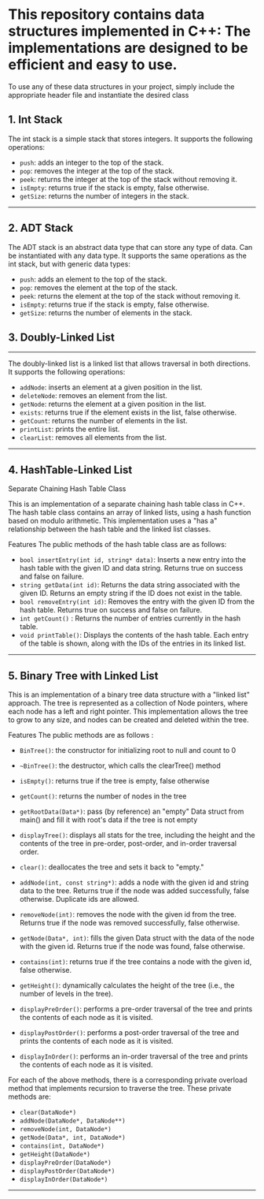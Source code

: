 # This repository contains data structures implemented in C++:  The implementations are designed to be efficient and easy to use.

To use any of these data structures in your project, simply include the appropriate header file and instantiate the desired class

 ## 1. Int Stack

The int stack is a simple stack that stores integers. It supports the following operations:

-   `push`: adds an integer to the top of the stack.
-   `pop`: removes the integer at the top of the stack.
-   `peek`: returns the integer at the top of the stack without removing it.
-   `isEmpty`: returns true if the stack is empty, false otherwise.
-   `getSize`: returns the number of integers in the stack.

---------
## 2. ADT Stack

The ADT stack is an abstract data type that can store any type of data. Can be instantiated with any data type. It supports the same operations as the int stack, but with generic data types:

-   `push`: adds an element to the top of the stack.
-   `pop`: removes the element at the top of the stack.
-   `peek`: returns the element at the top of the stack without removing it.
-   `isEmpty`: returns true if the stack is empty, false otherwise.
-   `getSize`: returns the number of elements in the stack.

## 3. Doubly-Linked List
------------------

The doubly-linked list is a linked list that allows traversal in both directions. It supports the following operations:

-   `addNode`: inserts an element at a given position in the list.
-   `deleteNode`: removes an element from the list.
-   `getNode`: returns the element at a given position in the list.
-   `exists`: returns true if the element exists in the list, false otherwise.
-   `getCount`: returns the number of elements in the list.
-   `printList`: prints the entire list.
-   `clearList`: removes all elements from the list.


------------------

## 4. HashTable-Linked List
Separate Chaining Hash Table Class

This is an implementation of a separate chaining hash table class in C++. The hash table class contains an array of linked lists, using a hash function based on modulo arithmetic. This implementation uses a "has a" relationship between the hash table and the linked list classes.

Features
The public methods of the hash table class are as follows:

 - `bool insertEntry(int id, string* data)`: Inserts a new entry into the hash table with the given ID and data string. Returns true on success and false on failure.
- `string getData(int id)`: Returns the data string associated with the given ID. Returns an empty string if the ID does not exist in the table.
- `bool removeEntry(int id)`: Removes the entry with the given ID from the hash table. Returns true on success and false on failure.
- `int getCount()` : Returns the number of entries currently in the hash table.
- `void printTable()`: Displays the contents of the hash table. Each entry of the table is shown, along with the IDs of the entries in its linked list.

------------------

## 5. Binary Tree with Linked List

This is an implementation of a binary tree data structure with a "linked list" approach. The tree is represented as a collection of Node pointers, where each node has a left and right pointer. This implementation allows the tree to grow to any size, and nodes can be created and deleted within the tree.

Features The public methods are as follows :

- `BinTree()`: the constructor for initializing root to null and count to 0
- `~BinTree()`: the destructor, which calls the clearTree() method

- `isEmpty()`: returns true if the tree is empty, false otherwise
- `getCount()`: returns the number of nodes in the tree
- `getRootData(Data*)`: pass (by reference) an "empty" Data struct from main() and fill it with root's data if the tree is not empty
- `displayTree()`: displays all stats for the tree, including the height and the contents of the tree in pre-order, post-order, and in-order traversal order.
- `clear()`: deallocates the tree and sets it back to "empty."
- `addNode(int, const string*)`: adds a node with the given id and string data to the tree. Returns true if the node was added successfully, false otherwise. Duplicate ids are allowed.
- `removeNode(int)`: removes the node with the given id from the tree. Returns true if the node was removed successfully, false otherwise.
- `getNode(Data*, int)`: fills the given Data struct with the data of the node with the given id. Returns true if the node was found, false otherwise.
- `contains(int)`: returns true if the tree contains a node with the given id, false otherwise.
- `getHeight()`: dynamically calculates the height of the tree (i.e., the number of levels in the tree). 
- `displayPreOrder()`: performs a pre-order traversal of the tree and prints the contents of each node as it is visited.

- `displayPostOrder()`: performs a post-order traversal of the tree and prints the contents of each node as it is visited.

- `displayInOrder()`: performs an in-order traversal of the tree and prints the contents of each node as it is visited.

For each of the above methods, there is a corresponding private overload method that implements recursion to traverse the tree. These private methods are:

- `clear(DataNode*)`
- `addNode(DataNode*, DataNode**)`
- `removeNode(int, DataNode*)`
- `getNode(Data*, int, DataNode*)`
- `contains(int, DataNode*)`
- `getHeight(DataNode*)`
- `displayPreOrder(DataNode*)`
- `displayPostOrder(DataNode*)`
- `displayInOrder(DataNode*)`


------------------

